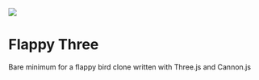 ![](https://project-banner.phamn23.repl.co/?title=Flappy%20Three&description=Bare%20minimum%20for%20a%20flappy%20bird%20clone)

# Flappy Three
Bare minimum for a flappy bird clone written with Three.js and Cannon.js
